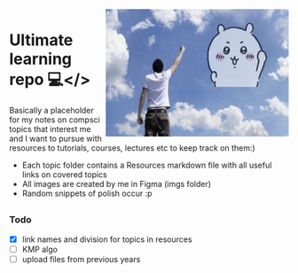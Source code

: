 <img src="imgs/decor.jpg" align="right" width="330" height="230">

# Ultimate learning repo 💻</>
Basically a placeholder for my notes on compsci topics that interest me and I want to pursue with resources to tutorials, courses, lectures etc to keep track on them:)
* Each topic folder contains a Resources markdown file with all useful links on covered topics 
* All images are created by me in Figma (imgs folder)
* Random snippets of polish occur :p
##
### Todo
- [x] link names and division for topics in resources
- [ ] KMP algo
- [ ] upload files from previous years
